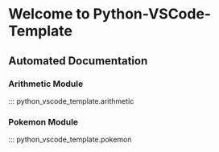 # Welcome to Python-VSCode-Template

## Automated Documentation

### Arithmetic Module

::: python_vscode_template.arithmetic

### Pokemon Module

::: python_vscode_template.pokemon
